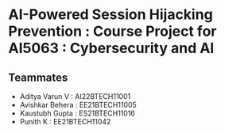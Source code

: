 # AI-Powered Session Hijacking Prevention : Course Project for AI5063 : Cybersecurity and AI
## Teammates
- Aditya Varun V : AI22BTECH11001
- Avishkar Behera : EE21BTECH11005
- Kaustubh Gupta : ES21BTECH11016
- Punith K : EE21BTECH11042

